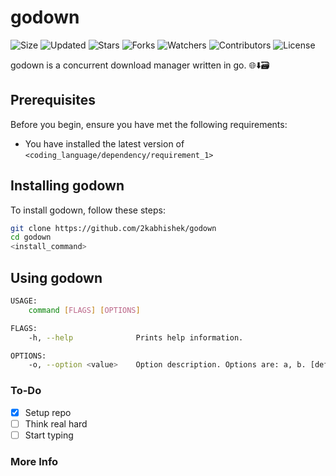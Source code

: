 # godown

![Size](https://img.shields.io/github/repo-size/2kabhishek/godown?style=plastic&color=0f0&label=Size)
![Updated](https://img.shields.io/github/last-commit/2kabhishek/godown?style=plastic&color=f00&label=Updated)
![Stars](https://img.shields.io/github/stars/2kabhishek/godown?style=plastic&color=ffc801&label=Stars)
![Forks](https://img.shields.io/github/forks/2kabhishek/godown?style=plastic&color=003cff&label=Forks)
![Watchers](https://img.shields.io/github/watchers/2kabhishek/godown?style=plastic&color=ff5500&label=Watchers)
![Contributors](https://img.shields.io/github/contributors/2kabhishek/godown?style=plastic&color=f0f&label=Contributors)
![License](https://img.shields.io/github/license/2kabhishek/godown?style=plastic&color=555&label=License)

godown is a concurrent download manager written in go. 🌐⬇️🗃

## Prerequisites

Before you begin, ensure you have met the following requirements:

- You have installed the latest version of `<coding_language/dependency/requirement_1>`

## Installing godown

To install godown, follow these steps:

```bash
git clone https://github.com/2kabhishek/godown
cd godown
<install_command>
```

## Using godown

```bash
USAGE:
    command [FLAGS] [OPTIONS]

FLAGS:
    -h, --help              Prints help information.

OPTIONS:
    -o, --option <value>    Option description. Options are: a, b. [default: a]

```
### To-Do

- [x] Setup repo
- [ ] Think real hard
- [ ] Start typing

### More Info
